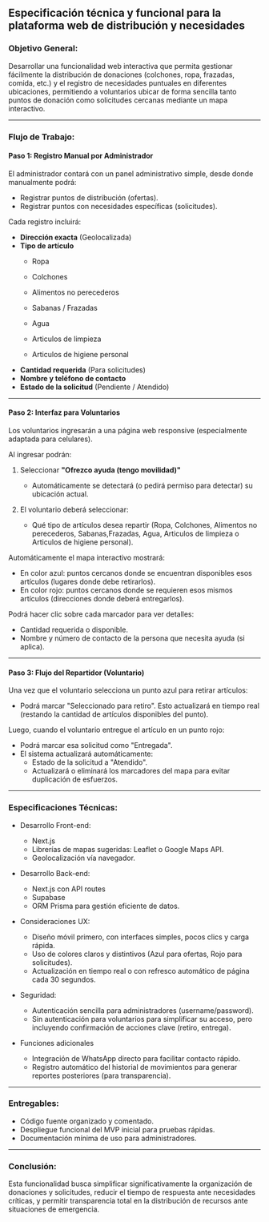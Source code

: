 ## Especificación técnica y funcional para la plataforma web de distribución y necesidades

### Objetivo General:

Desarrollar una funcionalidad web interactiva que permita gestionar fácilmente la distribución de donaciones (colchones, ropa, frazadas, comida, etc.) y el registro de necesidades puntuales en diferentes ubicaciones, permitiendo a voluntarios ubicar de forma sencilla tanto puntos de donación como solicitudes cercanas mediante un mapa interactivo.

---

### Flujo de Trabajo:

#### Paso 1: Registro Manual por Administrador

El administrador contará con un panel administrativo simple, desde donde manualmente podrá:

- Registrar puntos de distribución (ofertas).
- Registrar puntos con necesidades específicas (solicitudes).

Cada registro incluirá:

- **Dirección exacta** (Geolocalizada)
- **Tipo de artículo**
  - Ropa

  - Colchones

  - Alimentos no perecederos

  - Sabanas / Frazadas

  - Agua

  - Articulos de limpieza

  - Articulos de higiene personal
- **Cantidad requerida** (Para solicitudes)
- **Nombre y teléfono de contacto**
- **Estado de la solicitud** (Pendiente / Atendido)

---

#### Paso 2: Interfaz para Voluntarios

Los voluntarios ingresarán a una página web responsive (especialmente adaptada para celulares).

Al ingresar podrán:

1. Seleccionar **"Ofrezco ayuda (tengo movilidad)"**

   - Automáticamente se detectará (o pedirá permiso para detectar) su ubicación actual.

2. El voluntario deberá seleccionar:

   - Qué tipo de artículos desea repartir (Ropa, Colchones, Alimentos no perecederos, Sabanas,Frazadas, Agua, Articulos de limpieza o Articulos de higiene personal).

Automáticamente el mapa interactivo mostrará:

- En color azul: puntos cercanos donde se encuentran disponibles esos artículos (lugares donde debe retirarlos).
- En color rojo: puntos cercanos donde se requieren esos mismos artículos (direcciones donde deberá entregarlos).

Podrá hacer clic sobre cada marcador para ver detalles:

- Cantidad requerida o disponible.
- Nombre y número de contacto de la persona que necesita ayuda (si aplica).

---

#### Paso 3: Flujo del Repartidor (Voluntario)

Una vez que el voluntario selecciona un punto azul para retirar artículos:

- Podrá marcar "Seleccionado para retiro". Esto actualizará en tiempo real (restando la cantidad de artículos disponibles del punto).

Luego, cuando el voluntario entregue el artículo en un punto rojo:

- Podrá marcar esa solicitud como "Entregada".
- El sistema actualizará automáticamente:
  - Estado de la solicitud a "Atendido".
  - Actualizará o eliminará los marcadores del mapa para evitar duplicación de esfuerzos.

---

### Especificaciones Técnicas:

- Desarrollo Front-end:

  - Next.js&#x20;
  - Librerías de mapas sugeridas: Leaflet o Google Maps API.
  - Geolocalización vía navegador.

- Desarrollo Back-end:

  - Next.js con API routes&#x20;
  - Supabase
  - ORM Prisma para gestión eficiente de datos.

- Consideraciones UX:

  - Diseño móvil primero, con interfaces simples, pocos clics y carga rápida.
  - Uso de colores claros y distintivos (Azul para ofertas, Rojo para solicitudes).
  - Actualización en tiempo real o con refresco automático de página cada 30 segundos.

- Seguridad:

  - Autenticación sencilla para administradores (username/password).
  - Sin autenticación para voluntarios para simplificar su acceso, pero incluyendo confirmación de acciones clave (retiro, entrega).

- Funciones adicionales

  - Integración de WhatsApp directo para facilitar contacto rápido.
  - Registro automático del historial de movimientos para generar reportes posteriores (para transparencia).

---

### Entregables:

- Código fuente organizado y comentado.
- Despliegue funcional del MVP inicial para pruebas rápidas.
- Documentación mínima de uso para administradores.

---

### Conclusión:

Esta funcionalidad busca simplificar significativamente la organización de donaciones y solicitudes, reducir el tiempo de respuesta ante necesidades críticas, y permitir transparencia total en la distribución de recursos ante situaciones de emergencia.

